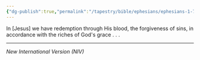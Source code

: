 ```yaml
---
{"dg-publish":true,"permalink":"/tapestry/bible/ephesians/ephesians-1-7/","title":"Ephesians 1:7","tags":["bible-verse","bible-verse"],"dgHomeLink":true,"dgShowLocalGraph":true,"dgEnableSearch":true}
---
```


In [Jesus] we have redemption through His blood, the forgiveness of sins, in accordance with the riches of God's grace . . .

---
*New International Version (NIV)*

